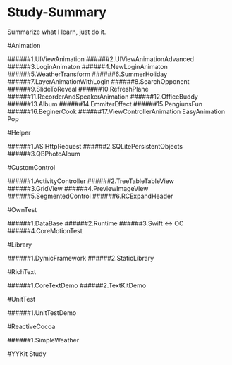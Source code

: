Study-Summary
============

Summarize what I learn, just do it.

#Animation

######1.UIViewAnimation
######2.UIViewAnimationAdvanced
######3.LoginAnimaton
######4.NewLoginAnimaton
######5.WeatherTransform
######6.SummerHoliday
######7.LayerAnimationWithLogin
######8.SearchOpponent
######9.SlideToReveal
######10.RefreshPlane
######11.RecorderAndSpeakerAnimation
######12.OfficeBuddy
######13.Album
######14.EmmiterEffect
######15.PengiunsFun
######16.BeginerCook
######17.ViewControllerAnimation EasyAnimation Pop

#Helper

######1.ASIHttpRequest
######2.SQLitePersistentObjects
######3.QBPhotoAlbum

#CustomControl

######1.ActivityController
######2.TreeTableTableView
######3.GridView
######4.PreviewImageView
######5.SegmentedControl
######6.RCExpandHeader

#OwnTest

######1.DataBase
######2.Runtime
######3.Swift <-> OC
######4.CoreMotionTest


#Library

######1.DymicFramework
######2.StaticLibrary

#RichText

######1.CoreTextDemo
######2.TextKitDemo

#UnitTest

######1.UnitTestDemo

#ReactiveCocoa

######1.SimpleWeather

#YYKit Study
